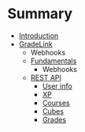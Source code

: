 # Summary

* [Introduction](README.md)
* [GradeLink](rest_api.md)
   * Webhooks
   * [Fundamentals](fundamentals.md)
       * Webhooks
   * [REST API](actions.md)
       * [User info](user_info.md)
       * [XP](xp.md)
       * [Courses](courses.md)
       * [Cubes](cubes.md)
       * [Grades](grades.md)

